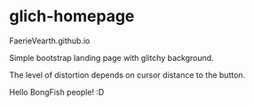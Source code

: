 # glich-homepage
FaerieVearth.github.io

Simple bootstrap landing page with glitchy background.

The level of distortion depends on cursor distance to the button.

Hello BongFish people! :D
